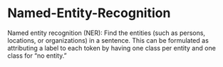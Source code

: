 # Named-Entity-Recognition
Named entity recognition (NER): Find the entities (such as persons, locations, or organizations) in a sentence. This can be formulated as attributing a label to each token by having one class per entity and one class for “no entity.”
